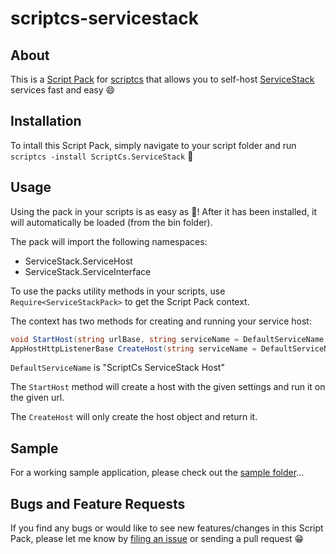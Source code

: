 scriptcs-servicestack
============

## About

This is a [Script Pack](https://github.com/scriptcs/scriptcs/wiki/Script-Packs) 
for [scriptcs](https://github.com/scriptcs/scriptcs) that allows you to self-host [ServiceStack](https://github.com/ServiceStack/ServiceStack) services fast and easy :smile:

## Installation
To intall this Script Pack, simply navigate to your script folder and run `scriptcs -install ScriptCs.ServiceStack` :metal:

## Usage
Using the pack in your scripts is as easy as :cake:! After it has been installed, it will automatically be loaded (from the bin folder).

The pack will import the following namespaces:
 - ServiceStack.ServiceHost
 - ServiceStack.ServiceInterface

To use the packs utility methods in your scripts, use `Require<ServiceStackPack>` to get the Script Pack context.

The context has two methods for creating and running your service host:

```csharp
void StartHost(string urlBase, string serviceName = DefaultServiceName, Assembly serviceAssembly = null, Action<AppHostHttpListenerBase> configurationBuilder = null)
AppHostHttpListenerBase CreateHost(string serviceName = DefaultServiceName, Assembly serviceAssembly = null, Action<AppHostHttpListenerBase> configurationBuilder = null)
```

`DefaultServiceName` is "ScriptCs ServiceStack Host"

The `StartHost` method will create a host with the given settings and run it on the given url.

The `CreateHost` will only create the host object and return it.

## Sample

For a working sample application, please check out the [sample folder](https://github.com/khellang/scriptcs-servicestack/tree/master/sample)...

## Bugs and Feature Requests
If you find any bugs or would like to see new features/changes in this Script Pack, 
please let me know by [filing an issue](https://github.com/khellang/scriptcs-servicestack/issues/new) or sending a pull request :grin:
